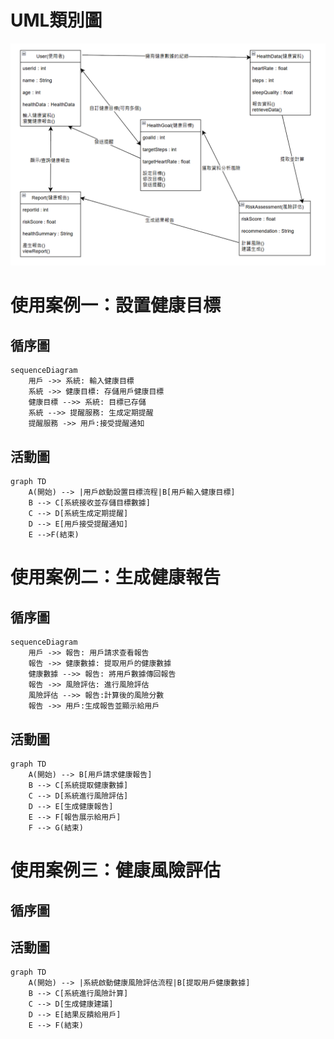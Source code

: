 # UML類別圖
![類別圖](類別圖.png)
# 使用案例一：設置健康目標
## 循序圖
```mermaid
sequenceDiagram
    用戶 ->> 系統: 輸入健康目標
    系統 ->> 健康目標: 存儲用戶健康目標
    健康目標 -->> 系統: 目標已存儲
    系統 -->> 提醒服務: 生成定期提醒
    提醒服務 ->> 用戶:接受提醒通知
```
## 活動圖
```mermaid
graph TD
    A(開始) --> |用戶啟動設置目標流程|B[用戶輸入健康目標]
    B --> C[系統接收並存儲目標數據]
    C --> D[系統生成定期提醒]
    D --> E[用戶接受提醒通知]
    E -->F(結束)
```
# 使用案例二：生成健康報告
## 循序圖
```mermaid
sequenceDiagram
    用戶 ->> 報告: 用戶請求查看報告
    報告 ->> 健康數據: 提取用戶的健康數據
    健康數據 -->> 報告: 將用戶數據傳回報告
    報告 ->> 風險評估: 進行風險評估
    風險評估 -->> 報告:計算後的風險分數
    報告 ->> 用戶:生成報告並顯示給用戶
```
## 活動圖
```mermaid
graph TD
    A(開始) --> B[用戶請求健康報告]
    B --> C[系統提取健康數據]
    C --> D[系統進行風險評估]
    D --> E[生成健康報告]
    E --> F[報告展示給用戶]
    F --> G(結束)
```
# 使用案例三：健康風險評估
## 循序圖
## 活動圖
```mermaid
graph TD
    A(開始) --> |系統啟動健康風險評估流程|B[提取用戶健康數據]
    B --> C[系統進行風險計算]
    C --> D[生成健康建議]
    D --> E[結果反饋給用戶]
    E --> F(結束)
```
